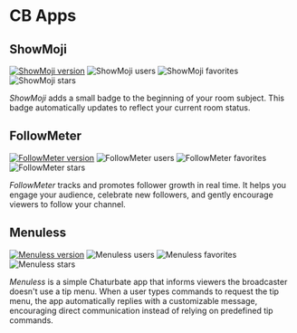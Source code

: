 # CB Apps

## ShowMoji

[![ShowMoji version][showmoji-version-badge]][showmoji-app-link] ![ShowMoji users][showmoji-users-badge] ![ShowMoji favorites][showmoji-favs-badge] ![ShowMoji stars][showmoji-stars-badge]

_ShowMoji_ adds a small badge to the beginning of your room subject. This badge automatically updates to reflect your current room status.

[showmoji-version-badge]: https://img.shields.io/badge/dynamic/json?url=https%3A%2F%2Fdirectory-live.cb.dev%2Fapi%2Fapp%2F57d31a05-0000-0000-0000-000000000000&query=latest.version&style=flat&label=version&color=brightgreen
[showmoji-users-badge]: https://img.shields.io/badge/dynamic/json?url=https%3A%2F%2Fdirectory-live.cb.dev%2Fapi%2Fapp%2F57d31a05-0000-0000-0000-000000000000&query=currentUsers&style=flat&label=users&color=blue
[showmoji-stars-badge]: https://img.shields.io/badge/dynamic/json?url=https%3A%2F%2Fdirectory-live.cb.dev%2Fapi%2Fapp%2F57d31a05-0000-0000-0000-000000000000%2Freviews&query=app.ratingAvg&suffix=%2F5&style=flat&label=stars&color=yellow
[showmoji-favs-badge]: https://img.shields.io/badge/dynamic/json?url=https%3A%2F%2Fdirectory-live.cb.dev%2Fapi%2Fapp%2F57d31a05-0000-0000-0000-000000000000&query=numFavorites&style=flat&label=favorites&color=red

[showmoji-app-link]: https://chaturbate.com/v2apps/apps/57d31a05-showmoji



## FollowMeter

[![FollowMeter version][followmeter-version-badge]][followmeter-app-link] ![FollowMeter users][followmeter-users-badge] ![FollowMeter favorites][followmeter-favs-badge] ![FollowMeter stars][followmeter-stars-badge]

_FollowMeter_ tracks and promotes follower growth in real time. It helps you engage your audience, celebrate new followers, and gently encourage viewers to follow your channel.

[followmeter-version-badge]: https://img.shields.io/badge/dynamic/json?url=https%3A%2F%2Fdirectory-live.cb.dev%2Fapi%2Fapp%2F4fc060e7-0000-0000-0000-000000000000&query=latest.version&style=flat&label=version&color=brightgreen
[followmeter-users-badge]: https://img.shields.io/badge/dynamic/json?url=https%3A%2F%2Fdirectory-live.cb.dev%2Fapi%2Fapp%2F4fc060e7-0000-0000-0000-000000000000&query=currentUsers&style=flat&label=users&color=blue
[followmeter-stars-badge]: https://img.shields.io/badge/dynamic/json?url=https%3A%2F%2Fdirectory-live.cb.dev%2Fapi%2Fapp%2F4fc060e7-0000-0000-0000-000000000000%2Freviews&query=app.ratingAvg&suffix=%2F5&style=flat&label=stars&color=yellow
[followmeter-favs-badge]: https://img.shields.io/badge/dynamic/json?url=https%3A%2F%2Fdirectory-live.cb.dev%2Fapi%2Fapp%2F4fc060e7-0000-0000-0000-000000000000&query=numFavorites&style=flat&label=favorites&color=red

[followmeter-app-link]: https://chaturbate.com/v2apps/apps/4fc060e7-followmeter

## Menuless

[![Menuless version][menuless-version-badge]][menuless-app-link] ![Menuless users][menuless-users-badge] ![Menuless favorites][menuless-favs-badge] ![Menuless stars][menuless-stars-badge]

_Menuless_ is a simple Chaturbate app that informs viewers the broadcaster doesn't use a tip menu. When a user types commands to request the tip menu, the app automatically replies with a customizable message, encouraging direct communication instead of relying on predefined tip commands.

[menuless-version-badge]: https://img.shields.io/badge/dynamic/json?url=https%3A%2F%2Fdirectory-live.cb.dev%2Fapi%2Fapp%2F3341b550-0000-0000-0000-000000000000&query=latest.version&style=flat&label=version&color=brightgreen
[menuless-users-badge]: https://img.shields.io/badge/dynamic/json?url=https%3A%2F%2Fdirectory-live.cb.dev%2Fapi%2Fapp%2F3341b550-0000-0000-0000-000000000000&query=currentUsers&style=flat&label=users&color=blue
[menuless-stars-badge]: https://img.shields.io/badge/dynamic/json?url=https%3A%2F%2Fdirectory-live.cb.dev%2Fapi%2Fapp%2F3341b550-0000-0000-0000-000000000000%2Freviews&query=app.ratingAvg&suffix=%2F5&style=flat&label=stars&color=yellow
[menuless-favs-badge]: https://img.shields.io/badge/dynamic/json?url=https%3A%2F%2Fdirectory-live.cb.dev%2Fapi%2Fapp%2F3341b550-0000-0000-0000-000000000000&query=numFavorites&style=flat&label=favorites&color=red
[menuless-app-link]: https://chaturbate.com/v2apps/apps/3341b550-menuless
